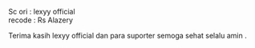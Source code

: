 Sc ori : lexyy official 
<br/>
recode : Rs Alazery

Terima kasih lexyy official dan para suporter semoga sehat selalu amin .